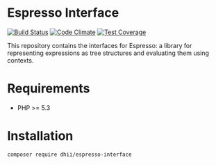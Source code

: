 # Espresso Interface

[![Build Status](https://travis-ci.org/Dhii/espresso-interface.svg?branch=master)](https://travis-ci.org/Dhii/espresso-interface)
[![Code Climate](https://codeclimate.com/github/Dhii/espresso-interface/badges/gpa.svg)](https://codeclimate.com/github/Dhii/espresso-interface)
[![Test Coverage](https://codeclimate.com/github/Dhii/espresso-interface/badges/coverage.svg)](https://codeclimate.com/github/Dhii/espresso-interface/coverage)

This repository contains the interfaces for Espresso: a library for representing expressions as tree structures and evaluating them using contexts.

# Requirements

* PHP >= 5.3

# Installation

```
composer require dhii/espresso-interface
```
